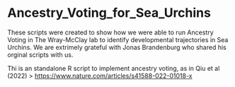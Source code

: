 # Ancestry_Voting_for_Sea_Urchins
These scripts were created to show how we were able to run Ancestry Voting in The Wray-McClay lab to identify developmental trajectories in Sea Urchins. We are extrimely grateful with Jonas Brandenburg who shared his orginal scripts with us.


Thi is an standalone R script to implement ancestry voting, as in Qiu et al (2022) > https://www.nature.com/articles/s41588-022-01018-x
